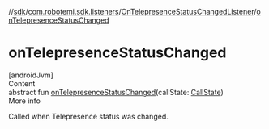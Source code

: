 //[sdk](../../../index.md)/[com.robotemi.sdk.listeners](../index.md)/[OnTelepresenceStatusChangedListener](index.md)/[onTelepresenceStatusChanged](on-telepresence-status-changed.md)



# onTelepresenceStatusChanged  
[androidJvm]  
Content  
abstract fun [onTelepresenceStatusChanged](on-telepresence-status-changed.md)(callState: [CallState](../../com.robotemi.sdk.telepresence/-call-state/index.md))  
More info  


Called when Telepresence status was changed.

  



